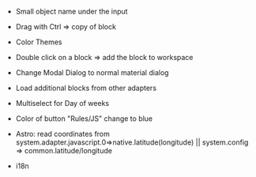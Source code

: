 - Small object name under the input
- Drag with Ctrl => copy of block
- Color Themes
- Double click on a block => add the block to workspace
- Change Modal Dialog to normal material dialog
- Load additional blocks from other adapters
- Multiselect for Day of weeks
- Color of button "Rules/JS" change to blue
- Astro: read coordinates from 
  system.adapter.javascript.0=>native.latitude(longitude) ||
  system.config => common.latitude/longitude

- i18n  
